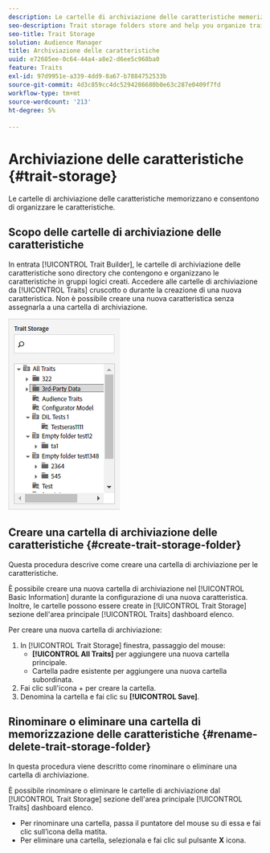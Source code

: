```yaml
---
description: Le cartelle di archiviazione delle caratteristiche memorizzano e consentono di organizzare le caratteristiche.
seo-description: Trait storage folders store and help you organize traits.
seo-title: Trait Storage
solution: Audience Manager
title: Archiviazione delle caratteristiche
uuid: e72685ee-0c64-44a4-a8e2-d6ee5c968ba0
feature: Traits
exl-id: 97d9951e-a339-4dd9-8a67-b7884752533b
source-git-commit: 4d3c859cc4dc5294286680b0e63c287e0409f7fd
workflow-type: tm+mt
source-wordcount: '213'
ht-degree: 5%

---
```


# Archiviazione delle caratteristiche {#trait-storage}

Le cartelle di archiviazione delle caratteristiche memorizzano e consentono di organizzare le caratteristiche.

<!-- c_tb_storage.xml -->

## Scopo delle cartelle di archiviazione delle caratteristiche

In entrata [!UICONTROL Trait Builder], le cartelle di archiviazione delle caratteristiche sono directory che contengono e organizzano le caratteristiche in gruppi logici creati. Accedere alle cartelle di archiviazione da [!UICONTROL Traits] cruscotto o durante la creazione di una nuova caratteristica. Non è possibile creare una nuova caratteristica senza assegnarla a una cartella di archiviazione.

![](assets/tb_storage.png)

## Creare una cartella di archiviazione delle caratteristiche {#create-trait-storage-folder}

Questa procedura descrive come creare una cartella di archiviazione per le caratteristiche.

<!-- t_tb_create_storage.xml -->

È possibile creare una nuova cartella di archiviazione nel [!UICONTROL Basic Information] durante la configurazione di una nuova caratteristica. Inoltre, le cartelle possono essere create in [!UICONTROL Trait Storage] sezione dell&#39;area principale [!UICONTROL Traits] dashboard elenco.

Per creare una nuova cartella di archiviazione:

1. In [!UICONTROL Trait Storage] finestra, passaggio del mouse:
   * **[!UICONTROL All Traits]** per aggiungere una nuova cartella principale.
   * Cartella padre esistente per aggiungere una nuova cartella subordinata.
1. Fai clic sull&#39;icona + per creare la cartella.
1. Denomina la cartella e fai clic su **[!UICONTROL Save]**.

## Rinominare o eliminare una cartella di memorizzazione delle caratteristiche {#rename-delete-trait-storage-folder}

In questa procedura viene descritto come rinominare o eliminare una cartella di archiviazione.

<!-- t_tb_rename_delete_storage.xml -->

È possibile rinominare o eliminare le cartelle di archiviazione dal [!UICONTROL Trait Storage] sezione dell&#39;area principale [!UICONTROL Traits] dashboard elenco.

* Per rinominare una cartella, passa il puntatore del mouse su di essa e fai clic sull’icona della matita.
* Per eliminare una cartella, selezionala e fai clic sul pulsante **X** icona.
